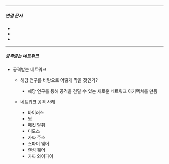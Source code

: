 

----
##### 연결 문서

- 
- 
- 
---

##### 공격받는 네트워크

- 공격받는 네트워크
	
	  
	- 해당 연구를 바탕으로 어떻게 막을 것인가?
		- 해당 연구를 통해 공격을 견딜 수 있는 새로운 네트워크 아키텍쳐를 만듬
		  
	- 네트워크 공격 사례
		- 바이러스
		- 웜
		- 패킷 탈취
		- 디도스
		- 가짜 주소
		- 스파이 웨어
		- 랜섬 웨어
		- 가짜 와이파이